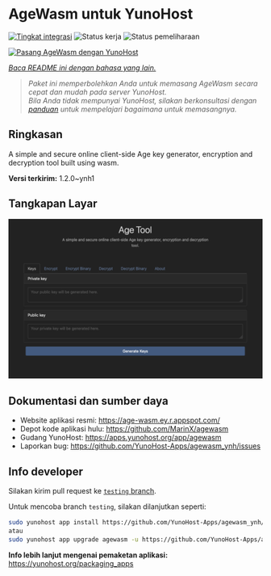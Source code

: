 <!--
N.B.: README ini dibuat secara otomatis oleh <https://github.com/YunoHost/apps/tree/master/tools/readme_generator>
Ini TIDAK boleh diedit dengan tangan.
-->

# AgeWasm untuk YunoHost

[![Tingkat integrasi](https://apps.yunohost.org/badge/integration/agewasm)](https://ci-apps.yunohost.org/ci/apps/agewasm/)
![Status kerja](https://apps.yunohost.org/badge/state/agewasm)
![Status pemeliharaan](https://apps.yunohost.org/badge/maintained/agewasm)

[![Pasang AgeWasm dengan YunoHost](https://install-app.yunohost.org/install-with-yunohost.svg)](https://install-app.yunohost.org/?app=agewasm)

*[Baca README ini dengan bahasa yang lain.](./ALL_README.md)*

> *Paket ini memperbolehkan Anda untuk memasang AgeWasm secara cepat dan mudah pada server YunoHost.*  
> *Bila Anda tidak mempunyai YunoHost, silakan berkonsultasi dengan [panduan](https://yunohost.org/install) untuk mempelajari bagaimana untuk memasangnya.*

## Ringkasan

A simple and secure online client-side Age key generator, encryption and decryption tool built using wasm.


**Versi terkirim:** 1.2.0~ynh1

## Tangkapan Layar

![Tangkapan Layar pada AgeWasm](./doc/screenshots/screenshot.png)

## Dokumentasi dan sumber daya

- Website aplikasi resmi: <https://age-wasm.ey.r.appspot.com/>
- Depot kode aplikasi hulu: <https://github.com/MarinX/agewasm>
- Gudang YunoHost: <https://apps.yunohost.org/app/agewasm>
- Laporkan bug: <https://github.com/YunoHost-Apps/agewasm_ynh/issues>

## Info developer

Silakan kirim pull request ke [`testing` branch](https://github.com/YunoHost-Apps/agewasm_ynh/tree/testing).

Untuk mencoba branch `testing`, silakan dilanjutkan seperti:

```bash
sudo yunohost app install https://github.com/YunoHost-Apps/agewasm_ynh/tree/testing --debug
atau
sudo yunohost app upgrade agewasm -u https://github.com/YunoHost-Apps/agewasm_ynh/tree/testing --debug
```

**Info lebih lanjut mengenai pemaketan aplikasi:** <https://yunohost.org/packaging_apps>
